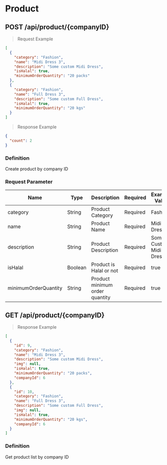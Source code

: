 # Product

## POST /api/product/{companyID}

> Request Example

```json
[
  {
    "category": "Fashion",
    "name": "Midi Dress 3",
    "description": "Some custom Midi Dress",
    "isHalal": true,
    "minimumOrderQuantity": "20 packs"
  },
  {
    "category": "Fashion",
    "name": "Full Dress 3",
    "description": "Some custom Full Dress",
    "isHalal": true,
    "minimumOrderQuantity": "20 kgs"
  }
]
```

> Response Example

```json
{
  "count": 2
}
```

### Definition

Create product by company ID

### Request Parameter

| Name                 | Type    | Description                    | Required | Example Value          |
| -------------------- | ------- | ------------------------------ | -------- | ---------------------- |
| category             | String  | Product Category               | Required | Fashion                |
| name                 | String  | Product Name                   | Required | Midi Dress             |
| description          | String  | Product Description            | Required | Some Custom Midi Dress |
| isHalal              | Boolean | Product is Halal or not        | Required | true                   |
| minimumOrderQuantity | String  | Product minimum order quantity | Required | true                   |

## GET /api/product/{companyID}

> Response Example

```json
[
  {
    "id": 9,
    "category": "Fashion",
    "name": "Midi Dress 3",
    "description": "Some custom Midi Dress",
    "img": null,
    "isHalal": true,
    "minimumOrderQuantity": "20 packs",
    "companyId": 6
  },
  {
    "id": 10,
    "category": "Fashion",
    "name": "Full Dress 3",
    "description": "Some custom Full Dress",
    "img": null,
    "isHalal": true,
    "minimumOrderQuantity": "20 kgs",
    "companyId": 6
  }
]
```

### Definition
Get product list by company ID